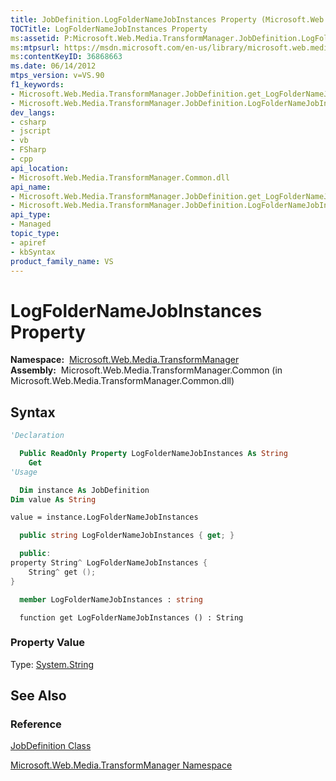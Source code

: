 ```yaml
---
title: JobDefinition.LogFolderNameJobInstances Property (Microsoft.Web.Media.TransformManager)
TOCTitle: LogFolderNameJobInstances Property
ms:assetid: P:Microsoft.Web.Media.TransformManager.JobDefinition.LogFolderNameJobInstances
ms:mtpsurl: https://msdn.microsoft.com/en-us/library/microsoft.web.media.transformmanager.jobdefinition.logfoldernamejobinstances(v=VS.90)
ms:contentKeyID: 36868663
ms.date: 06/14/2012
mtps_version: v=VS.90
f1_keywords:
- Microsoft.Web.Media.TransformManager.JobDefinition.get_LogFolderNameJobInstances
- Microsoft.Web.Media.TransformManager.JobDefinition.LogFolderNameJobInstances
dev_langs:
- csharp
- jscript
- vb
- FSharp
- cpp
api_location:
- Microsoft.Web.Media.TransformManager.Common.dll
api_name:
- Microsoft.Web.Media.TransformManager.JobDefinition.get_LogFolderNameJobInstances
- Microsoft.Web.Media.TransformManager.JobDefinition.LogFolderNameJobInstances
api_type:
- Managed
topic_type:
- apiref
- kbSyntax
product_family_name: VS
---
```


# LogFolderNameJobInstances Property

**Namespace:**  [Microsoft.Web.Media.TransformManager](microsoft-web-media-transformmanager-namespace.md)  
**Assembly:**  Microsoft.Web.Media.TransformManager.Common (in Microsoft.Web.Media.TransformManager.Common.dll)

## Syntax

```vb
'Declaration

  Public ReadOnly Property LogFolderNameJobInstances As String
    Get
'Usage

  Dim instance As JobDefinition
Dim value As String

value = instance.LogFolderNameJobInstances
```

```csharp
  public string LogFolderNameJobInstances { get; }
```

```cpp
  public:
property String^ LogFolderNameJobInstances {
    String^ get ();
}
```

``` fsharp
  member LogFolderNameJobInstances : string
```

```jscript
  function get LogFolderNameJobInstances () : String
```

### Property Value

Type: [System.String](https://msdn.microsoft.com/library/s1wwdcbf)  

## See Also

### Reference

[JobDefinition Class](jobdefinition-class-microsoft-web-media-transformmanager.md)

[Microsoft.Web.Media.TransformManager Namespace](microsoft-web-media-transformmanager-namespace.md)

